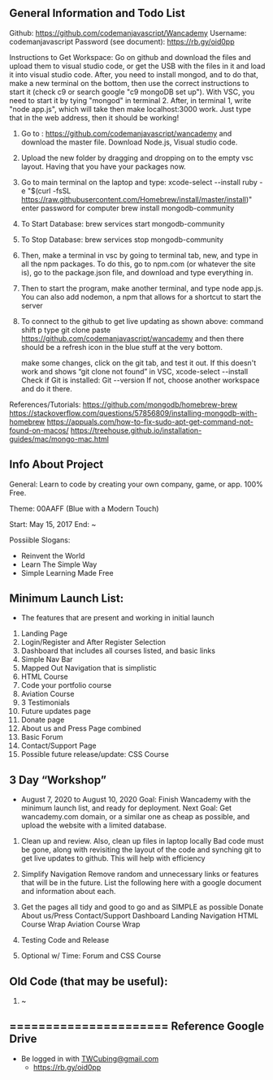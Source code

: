 General Information and Todo List 
----------------------------------- 

Github: https://github.com/codemanjavascript/Wancademy 
Username: codemanjavascript 
Password (see document): https://rb.gy/oid0pp 

Instructions to Get Workspace: 
Go on github and download the files and upload them to visual studio code, or get the USB with the files in it and load it into visual studio code. After, you need to install mongod, and to do that, make a new terminal on the bottom, then use the correct instructions to start it (check c9 or search google "c9 mongoDB set up"). With VSC, you need to start it by tying "mongod" in terminal 2. After, in terminal 1, write "node app.js", which will take then make localhost:3000 work. Just type that in the web address, then it should be working!

1) Go to : https://github.com/codemanjavascript/wancademy and download the master file. Download Node.js, Visual studio code. 
 
2) Upload the new folder by dragging and dropping on to the empty vsc layout. Having that you have your packages now.
 
3) Go to main terminal on the laptop and type: xcode-select --install ruby -e "$(curl -fsSL https://raw.githubusercontent.com/Homebrew/install/master/install)" enter password for computer brew install mongodb-community 
  
4) To Start Database: brew services start mongodb-community 
  
5) To Stop Database: brew services stop mongodb-community
  
6) Then, make a terminal in vsc by going to terminal tab, new, and type in all the npm packages. To do this, go to npm.com (or whatever the site is), go to the package.json file, and download and type everything in.
   
7) Then to start the program, make another terminal, and type node app.js. You can also add nodemon, a npm that allows for a shortcut to start the server 

8) To connect to the github to get live updating as shown above: 
    command shift p 
    type git clone 
    paste https://github.com/codemanjavascript/wancademy and then there should be a refresh icon in the blue stuff at the very bottom. 
    
    make some changes, click on the git tab, and test it out. 
    If this doesn't work and shows “git clone not found” 
        in VSC, xcode-select --install 
        Check if Git is installed: Git --version
        If not, choose another workspace and do it there. 
        
References/Tutorials: https://github.com/mongodb/homebrew-brew https://stackoverflow.com/questions/57856809/installing-mongodb-with-homebrew https://appuals.com/how-to-fix-sudo-apt-get-command-not-found-on-macos/ https://treehouse.github.io/installation-guides/mac/mongo-mac.html 


Info About Project 
---------------------- 
General: Learn to code by creating your own company, game, or app. 100% Free. 

Theme: 00AAFF (Blue with a Modern Touch) 

Start: May 15, 2017 
End: ~ 

Possiible Slogans: 
* Reinvent the World 
* Learn The Simple Way
* Simple Learning Made Free 


Minimum Launch List: 
---------------------- 
* The features that are present and working in initial launch 
1) Landing Page 
2) Login/Register and After Register Selection 
3) Dashboard that includes all courses listed, and basic links 
4) Simple Nav Bar 
5) Mapped Out Navigation that is simplistic 
6) HTML Course 
7) Code your portfolio course 
8) Aviation Course 
9) 3 Testimonials 
10) Future updates page 
11) Donate page 
12) About us and Press Page combined 
13) Basic Forum 
14) Contact/Support Page 
15) Possible future release/update: CSS Course 


3 Day “Workshop” 
---------------------- 
* August 7, 2020 to August 10, 2020 
Goal: Finish Wancademy with the minimum launch list, and ready for deployment. Next Goal: Get wancademy.com domain, or a similar one as cheap as possible, and upload the website with a limited database. 

1) Clean up and review. Also, clean up files in laptop locally Bad code must be gone, along with revisiting the layout of the code and synching git to get live updates to github. This will help with efficiency 

2) Simplify Navigation Remove random and unnecessary links or features that will be in the future. List the following here with a google document and information about each. 

3) Get the pages all tidy and good to go and as SIMPLE as possible Donate About us/Press Contact/Support Dashboard Landing Navigation HTML Course Wrap Aviation Course Wrap 

4) Testing Code and Release 

5) Optional w/ Time: Forum and CSS Course


Old Code (that may be useful): 
---------------------- 
1) ~ 

====================== 
Reference Google Drive 
---------------------- 
* Be logged in with TWCubing@gmail.com 
    - https://rb.gy/oid0pp